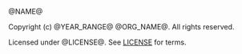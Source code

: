 @NAME@

Copyright (c) @YEAR_RANGE@ @ORG_NAME@. All rights reserved.

Licensed under @LICENSE@. See [LICENSE](LICENSE.md) for terms.